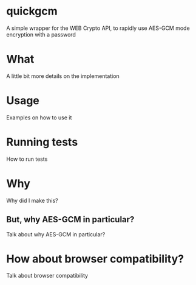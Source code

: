 # quickgcm
A simple wrapper for the WEB Crypto API, to rapidly use AES-GCM mode encryption with a password

# What
A little bit more details on the implementation

# Usage
Examples on how to use it

# Running tests
How to run tests

# Why
Why did I make this?

## But, why AES-GCM in particular?
Talk about why AES-GCM in particular?

# How about browser compatibility?
Talk about browser compatibility
